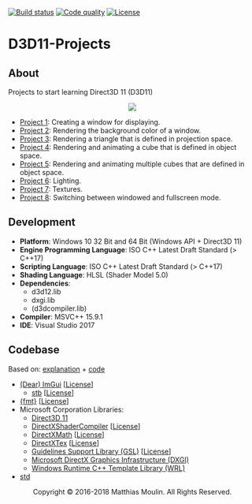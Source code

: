 [![Build status][s1]][av] [![Code quality][s2]][co]  [![License][s3]][li]

[s1]: https://ci.appveyor.com/api/projects/status/y8ew5io98llltkk2?svg=true
[s2]: https://api.codacy.com/project/badge/Grade/377d3777301f4bc09d1626de1c96ec8d
[s3]: https://img.shields.io/badge/licence-GPL%203.0-blue.svg

[av]: https://ci.appveyor.com/project/matt77hias/direct3d-11-projects
[co]: https://www.codacy.com/app/matt77hias/D3D11-Projects?utm_source=github.com&amp;utm_medium=referral&amp;utm_content=matt77hias/D3D11-Projects&amp;utm_campaign=Badge_Grade
[li]: https://raw.githubusercontent.com/matt77hias/D3D11-Projects/master/LICENSE.txt

# D3D11-Projects

## About
Projects to start learning Direct3D 11 (D3D11)

<p align="center"><img src="res/d3d11.png"></p>

* [Project 1](https://github.com/matt77hias/D3D11-Projects/tree/master/Projects/Project1): Creating a window for displaying.
* [Project 2](https://github.com/matt77hias/D3D11-Projects/tree/master/Projects/Project2): Rendering the background color of a window.
* [Project 3](https://github.com/matt77hias/D3D11-Projects/tree/master/Projects/Project3): Rendering a triangle that is defined in projection space.
* [Project 4](https://github.com/matt77hias/D3D11-Projects/tree/master/Projects/Project4): Rendering and animating a cube that is defined in object space.
* [Project 5](https://github.com/matt77hias/D3D11-Projects/tree/master/Projects/Project5): Rendering and animating multiple cubes that are defined in object space.
* [Project 6](https://github.com/matt77hias/D3D11-Projects/tree/master/Projects/Project6): Lighting.
* [Project 7](https://github.com/matt77hias/D3D11-Projects/tree/master/Projects/Project7): Textures.
* [Project 8](https://github.com/matt77hias/D3D11-Projects/tree/master/Projects/Project8): Switching between windowed and fullscreen mode.

## Development
* **Platform**: Windows 10 32 Bit and 64 Bit (Windows API + Direct3D 11)
* **Engine Programming Language**: ISO C++ Latest Draft Standard (> C++17)
* **Scripting Language**: ISO C++ Latest Draft Standard (> C++17)
* **Shading Language**: HLSL (Shader Model 5.0)
* **Dependencies**:
  * d3d12.lib
  * dxgi.lib
  * (d3dcompiler.lib)
* **Compiler**: MSVC++ 15.9.1
* **IDE**: Visual Studio 2017

## Codebase
Based on:
[explanation](https://code.msdn.microsoft.com/windowsdesktop/Direct3D-Tutorial-Win32-829979ef) + [code](https://github.com/walbourn/directx-sdk-samples/tree/master/Direct3D11Tutorials)

* [(Dear) ImGui](https://github.com/ocornut/imgui) [[License](https://github.com/ocornut/imgui/blob/master/LICENSE.txt)]
  * [stb](https://github.com/nothings/stb) [[License](https://creativecommons.org/share-your-work/public-domain/cc0/)]
* [{fmt}](https://github.com/fmtlib/fmt) [[License](https://github.com/fmtlib/fmt/blob/master/LICENSE.rst)]
* Microsoft Corporation Libraries:
  * [Direct3D 11](https://docs.microsoft.com/nl-be/windows/desktop/direct3d11/atoc-dx-graphics-direct3d-11)
  * [DirectXShaderCompiler](https://github.com/Microsoft/DirectXShaderCompiler) [[License](https://github.com/Microsoft/DirectXShaderCompiler/blob/master/LICENSE.TXT)]
  * [DirectXMath](https://github.com/Microsoft/DirectXMath) [[License](https://github.com/Microsoft/DirectXMath/blob/master/LICENSE)]
  * [DirectXTex](https://github.com/Microsoft/DirectXTex) [[License](https://github.com/Microsoft/DirectXTex/blob/master/LICENSE)]
  * [Guidelines Support Library (GSL)](https://github.com/Microsoft/GSL) [[License](https://github.com/Microsoft/GSL/blob/master/LICENSE)]
  * [Microsoft DirectX Graphics Infrastructure (DXGI)](https://docs.microsoft.com/en-us/windows/desktop/direct3ddxgi/d3d10-graphics-programming-guide-dxgi)
  * [Windows Runtime C++ Template Library (WRL)](https://docs.microsoft.com/nl-be/cpp/windows/windows-runtime-cpp-template-library-wrl?view=vs-2017)
* [std](https://en.cppreference.com/w/cpp/header)

<p align="center">Copyright © 2016-2018 Matthias Moulin. All Rights Reserved.</p>
